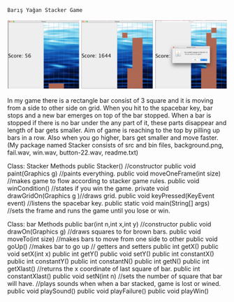 	Barış Yağan Stacker Game
	
![Screenshot of the gameplay](/ScreenShot.png)
	
In my game there is a rectangle bar consist of 3 square and it is moving from a side to other side on grid. 
When you hit to the spacebar key, bar stops and a new bar emerges on top of the bar stopped. When a bar is 
stopped if there is no bar under the any part of it, these parts disappear and length of bar gets smaller. 
Aim of game is reaching to the top by pilling up bars in a row. Also when you go higher, bars get smaller 
and move faster.  
(My package named Stacker consists of src and bin files, background.png, fail.wav, win.wav, button-22.wav, readme.txt)

Class: Stacker
Methods
public Stacker() //constructor
public void paint(Graphics g) //paints everything.
public void moveOneFrame(int size) //makes game to flow according to stacker game rules.
public void winCondition() //states if you win the game.
private void drawGridOn(Graphics g )//draws grid.
public void keyPressed(KeyEvent event) //listens the spacebar key.
public static void main(String[] args) //sets the frame and runs the game until you lose or win.

Class: bar
Methods
public bar(int n,int x,int y) //constructor
public void drawOn(Graphics g) //draws squares to for brown bars.
public void moveTo(int size) //makes bars to move from one side to other
public void goUp() //makes bar to go up
// getters and setters
public int getX()
public void setX(int x)
public int getY()
public void setY()
public int constantX()
public int constantY()
public int constantN()
public int getN()
public int getXlast() //returns the x coordinate of last square of bar. 
public int constantXlast()
public void setN(int n) //sets the number of square that bar will have.
//plays sounds when when a bar stacked, game is lost or wined.
public void playSound()
public void playFailure()
public void playWin()      

